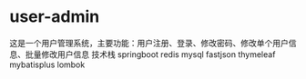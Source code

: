 # user-admin
这是一个用户管理系统，主要功能：用户注册、登录、修改密码、修改单个用户信息、批量修改用户信息
技术栈
springboot
redis
mysql
fastjson
thymeleaf
mybatisplus
lombok

